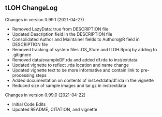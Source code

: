 ## tLOH ChangeLog

Changes in version 0.99.1 (2021-04-27)
+ Removed LazyData: true from DESCRIPTION file
+ Updated Description field in the DESCRIPTION file
+ Consolidated Author and Maintainer fields to Authors@R field in DESCRIPTION 
    file
+ Removed tracking of system files .DS_Store and tLOH.Rproj by adding to 
    .gitignore
+ Removed data/exampleDF.rda and added df.rda to inst/extdata
+ Updated vignette to reflect .rda location and name change
+ Updated vignette text to be more informative and contain link to 
    pre-processing steps
+ Added documentation on contents of inst.extdata/df.rda in the vignette
+ Reduced size of sample images and tar.gz in inst/extdata

Changes in version 0.99.0 (2021-04-22)    
+ Initial Code Edits            
+ Updated README, CITATION, and vignette
